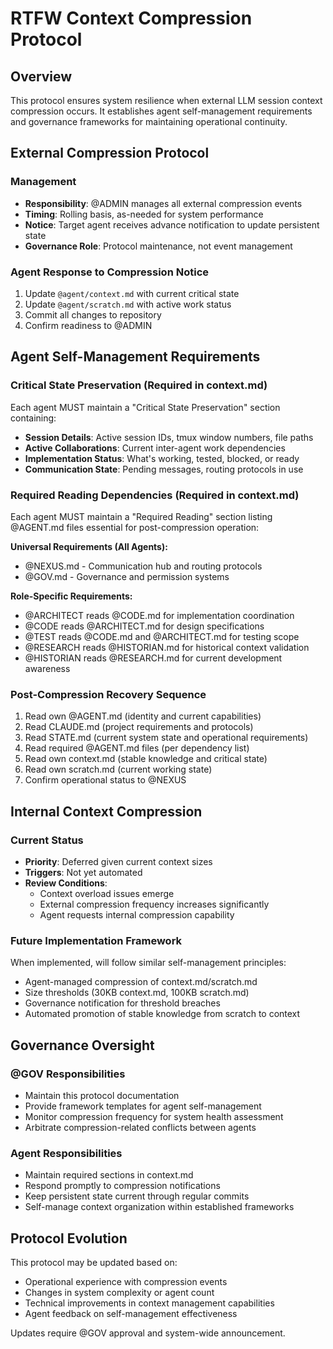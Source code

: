 # RTFW Context Compression Protocol

## Overview

This protocol ensures system resilience when external LLM session context compression occurs. It establishes agent self-management requirements and governance frameworks for maintaining operational continuity.

## External Compression Protocol

### Management
- **Responsibility**: @ADMIN manages all external compression events
- **Timing**: Rolling basis, as-needed for system performance
- **Notice**: Target agent receives advance notification to update persistent state
- **Governance Role**: Protocol maintenance, not event management

### Agent Response to Compression Notice
1. Update `@agent/context.md` with current critical state
2. Update `@agent/scratch.md` with active work status
3. Commit all changes to repository
4. Confirm readiness to @ADMIN

## Agent Self-Management Requirements

### Critical State Preservation (Required in context.md)
Each agent MUST maintain a "Critical State Preservation" section containing:

- **Session Details**: Active session IDs, tmux window numbers, file paths
- **Active Collaborations**: Current inter-agent work dependencies
- **Implementation Status**: What's working, tested, blocked, or ready
- **Communication State**: Pending messages, routing protocols in use

### Required Reading Dependencies (Required in context.md)
Each agent MUST maintain a "Required Reading" section listing @AGENT.md files essential for post-compression operation:

**Universal Requirements (All Agents):**
- @NEXUS.md - Communication hub and routing protocols
- @GOV.md - Governance and permission systems

**Role-Specific Requirements:**
- @ARCHITECT reads @CODE.md for implementation coordination
- @CODE reads @ARCHITECT.md for design specifications
- @TEST reads @CODE.md and @ARCHITECT.md for testing scope
- @RESEARCH reads @HISTORIAN.md for historical context validation
- @HISTORIAN reads @RESEARCH.md for current development awareness

### Post-Compression Recovery Sequence
1. Read own @AGENT.md (identity and current capabilities)
2. Read CLAUDE.md (project requirements and protocols)
3. Read STATE.md (current system state and operational requirements)
4. Read required @AGENT.md files (per dependency list)
5. Read own context.md (stable knowledge and critical state)
6. Read own scratch.md (current working state)
7. Confirm operational status to @NEXUS

## Internal Context Compression

### Current Status
- **Priority**: Deferred given current context sizes
- **Triggers**: Not yet automated
- **Review Conditions**: 
  - Context overload issues emerge
  - External compression frequency increases significantly
  - Agent requests internal compression capability

### Future Implementation Framework
When implemented, will follow similar self-management principles:
- Agent-managed compression of context.md/scratch.md
- Size thresholds (30KB context.md, 100KB scratch.md)
- Governance notification for threshold breaches
- Automated promotion of stable knowledge from scratch to context

## Governance Oversight

### @GOV Responsibilities
- Maintain this protocol documentation
- Provide framework templates for agent self-management
- Monitor compression frequency for system health assessment
- Arbitrate compression-related conflicts between agents

### Agent Responsibilities
- Maintain required sections in context.md
- Respond promptly to compression notifications
- Keep persistent state current through regular commits
- Self-manage context organization within established frameworks

## Protocol Evolution

This protocol may be updated based on:
- Operational experience with compression events
- Changes in system complexity or agent count
- Technical improvements in context management capabilities
- Agent feedback on self-management effectiveness

Updates require @GOV approval and system-wide announcement.